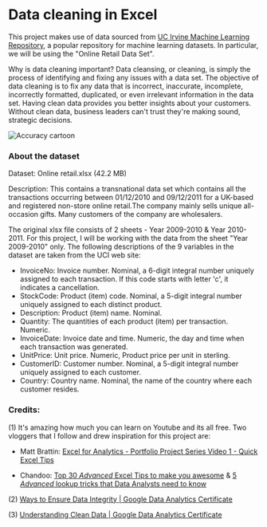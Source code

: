 # Data cleaning in Excel

This project makes use of data sourced from [UC Irvine Machine Learning Repository](https://archive.ics.uci.edu/ml/datasets/online+retail), a popular repository for machine learning datasets. In particular, we will be using the "Online Retail Data Set". 

Why is data cleaning important? Data cleansing, or cleaning, is simply the process of identifying and fixing any issues with a data set. The objective of data cleaning is to fix any data that is incorrect, inaccurate, incomplete, incorrectly formatted, duplicated, or even irrelevant information in the data set. Having clean data provides you better insights about your customers. Without clean data, business leaders can't trust they're making sound, strategic decisions.

![Accuracy cartoon](https://user-images.githubusercontent.com/88034960/149796217-54e66cc0-78d6-4044-a928-7240fd84782e.png)

### About the dataset

Dataset: Online retail.xlsx (42.2 MB)

Description: This contains a transnational data set which contains all the transactions occurring between 01/12/2010 and 09/12/2011 for a UK-based and registered non-store online retail.The company mainly sells unique all-occasion gifts. Many customers of the company are wholesalers.

The original xlsx file consists of 2 sheets - Year 2009-2010 & Year 2010-2011. For this project, I will be working with the data from the sheet "Year 2009-2010" only.
The following descriptions of the 9 variables in the dataset are taken from the UCI web site:

* InvoiceNo: Invoice number. Nominal, a 6-digit integral number uniquely assigned to each transaction. If this code starts with letter 'c', it indicates a cancellation.
* StockCode: Product (item) code. Nominal, a 5-digit integral number uniquely assigned to each distinct product.
* Description: Product (item) name. Nominal.
* Quantity: The quantities of each product (item) per transaction. Numeric.
* InvoiceDate: Invoice date and time. Numeric, the day and time when each transaction was generated.
* UnitPrice: Unit price. Numeric, Product price per unit in sterling.
* CustomerID: Customer number. Nominal, a 5-digit integral number uniquely assigned to each customer.
* Country: Country name. Nominal, the name of the country where each customer resides.







### Credits: 

(1) It's amazing how much you can learn on Youtube and its all free. Two vloggers that I follow and drew inspiration for this project are:

 - Matt Brattin: [Excel for Analytics - Portfolio Project Series Video 1 - Quick Excel Tips](https://www.youtube.com/watch?v=45_yTM1HfTc&list=PL_WHfGYyPRuOWqablvZAw3iJHUoIGk7F3&index=1)

 - Chandoo: [Top 30 *Advanced* Excel Tips to make you awesome](https://www.youtube.com/watch?v=m2C_-6PW6WE) & [5 *Advanced* lookup tricks that Data Analysts need to know](https://www.youtube.com/watch?v=240fbiyFFKI)
 
 (2) [Ways to Ensure Data Integrity | Google Data Analytics Certificate](https://www.youtube.com/watch?v=9qCfJv-zoyE)
 
 (3) [Understanding Clean Data | Google Data Analytics Certificate](https://www.youtube.com/watch?v=kCP-H8VRDCw)
